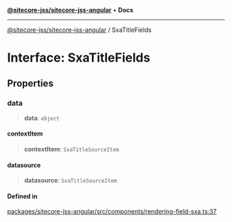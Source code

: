 [**@sitecore-jss/sitecore-jss-angular**](../README.md) • **Docs**

***

[@sitecore-jss/sitecore-jss-angular](../README.md) / SxaTitleFields

# Interface: SxaTitleFields

## Properties

### data

> **data**: `object`

#### contextItem

> **contextItem**: `SxaTitleSourceItem`

#### datasource

> **datasource**: `SxaTitleSourceItem`

#### Defined in

[packages/sitecore-jss-angular/src/components/rendering-field-sxa.ts:37](https://github.com/Sitecore/jss/blob/ae6f916d439f946bec091261304f83eefbcedd38/packages/sitecore-jss-angular/src/components/rendering-field-sxa.ts#L37)
